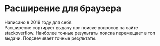#  Расширение для браузера

Написано в 2019 году для себя.  
Расширение сортирует выдачу при поиске вопросов на сайте stackoverflow. Наиболее точные результаты поиска перемещает в топ выдачи. Подсвечивает точные результаты.